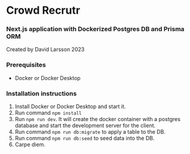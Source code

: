 # Crowd Recrutr

### Next.js application with Dockerized Postgres DB and Prisma ORM

Created by David Larsson 2023

### Prerequisites

- Docker or Docker Desktop

### Installation instructions

1. Install Docker or Docker Desktop and start it.
2. Run command `npm install`
3. Run `npm run dev`. It will create the docker container with a postgres database and start the development server for the client.
4. Run command `npm run db:migrate` to apply a table to the DB.
5. Run command `npm run db:seed` to seed data into the DB.
6. Carpe diem.
